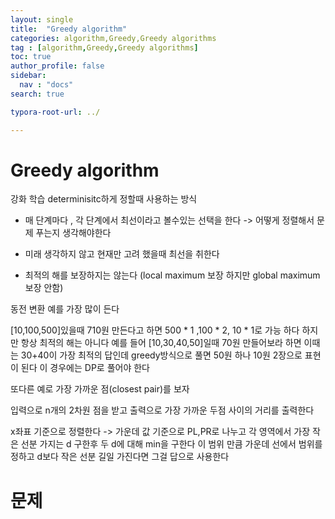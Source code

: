 ```yaml
---
layout: single
title:  "Greedy algorithm"
categories: algorithm,Greedy,Greedy algorithms
tag : [algorithm,Greedy,Greedy algorithms]
toc: true
author_profile: false
sidebar:
  nav : "docs"
search: true

typora-root-url: ../

---
```








# Greedy algorithm

강화 학습 determinisitc하게 정할때 사용하는 방식 



* 매 단계마다 , 각 단계에서 최선이라고 볼수있는 선택을 한다 -> 어떻게 정렬해서 문제 푸는지 생각해야한다 

* 미래 생각하지 않고 현재만 고려 했을때 최선을 취한다 

* 최적의 해를 보장하지는 않는다 (local maximum 보장 하지만 global maximum 보장 안함)



동전 변환 예를 가장 많이 든다 

[10,100,500]있을때 710원 만든다고 하면 500 * 1 ,100 * 2, 10 * 1로 가능 하다 하지만 항상 최적의 해는 아니다 예를 들어 [10,30,40,50]일때 70원 만들어보라 하면 이때는 30+40이 가장 최적의 답인데 greedy방식으로 풀면 50원 하나 10원 2장으로 표현이 된다 이 경우에는 DP로 풀어야 한다 



또다른 예로 가장 가까운 점(closest pair)를 보자 

입력으로 n개의 2차원 점을 받고 출력으로 가장 가까운 두점 사이의 거리를 출력한다 

x좌표 기준으로 정렬한다 -> 가운데 값 기준으로 PL,PR로 나누고 각 영역에서 가장 작은 선분 가지는 d 구한후 두 d에 대해 min을 구한다 이 범위 만큼 가운데 선에서 범위를 정하고 d보다 작은 선분 길일 가진다면 그걸 답으로 사용한다 









# 문제
